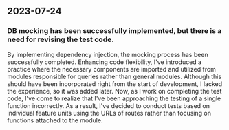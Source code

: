 ## 2023-07-24

### DB mocking has been successfully implemented, but there is a need for revising the test code.

By implementing dependency injection, the mocking process has been successfully completed. Enhancing code flexibility, I've introduced a practice where the necessary components are imported and utilized from modules responsible for queries rather than general modules. Although this should have been incorporated right from the start of development, I lacked the experience, so it was added later. Now, as I work on completing the test code, I've come to realize that I've been approaching the testing of a single function incorrectly. As a result, I've decided to conduct tests based on individual feature units using the URLs of routes rather than focusing on functions attached to the module.